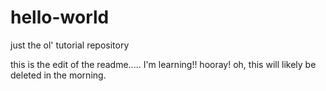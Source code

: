 # hello-world
just the ol' tutorial repository

this is the edit of the readme..... I'm learning!! hooray!
oh, this will likely be deleted in the morning.
